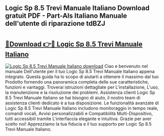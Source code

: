## Logic Sp 8.5 Trevi Manuale Italiano Download gratuit PDF - Part-Als Italiano Manuale dell'utente di riparazione tdBZJ

# <h2><a href="http://dfeqhi7.blite.top/?on=Logic+Sp+8.5+Trevi+Manuale+Italiano">🔗Download 👉🔴 Logic Sp 8.5 Trevi Manuale Italiano</a></h2>

[![Logic Sp 8.5 Trevi Manuale Italiano download](https://i.imgur.com/lujVjoI.png)](http://dfeqhi7.blite.top/?on=Logic+Sp+8.5+Trevi+Manuale+Italiano)
Ciao e benvenuto nel manuale Dell'utente per il tuo Logic Sp 8.5 Trevi Manuale Italiano appena integrato. Questa guida ha lo scopo di aiutarti a ottenere il massimo dal tuo Prodotto fornendo una panoramica completa delle sue caratteristiche, funzioni e vantaggi. Troverai istruzioni dettagliate per L'installazione, L'uso, la manutenzione e la risoluzione dei problemi. Assistenza clienti Logic Sp 8.5 Trevi Manuale Italiano se hai bisogno di aiuto, il nostro team di assistenza clienti dedicato è a tua disposizione. Le funzionalità avanzate di Logic Sp 8.5 Trevi Manuale Italiano includono monitoraggio in tempo reale, comandi vocali, Avvisi personalizzabili e Compatibilità Multi-Dispositivo, tutti accessibili tramite L'interfaccia elegante e intuitiva. Grazie per aver scelto noi! Apprezziamo la tua fiducia e il tuo supporto per Logic Sp 8.5 Trevi Manuale Italiano.
